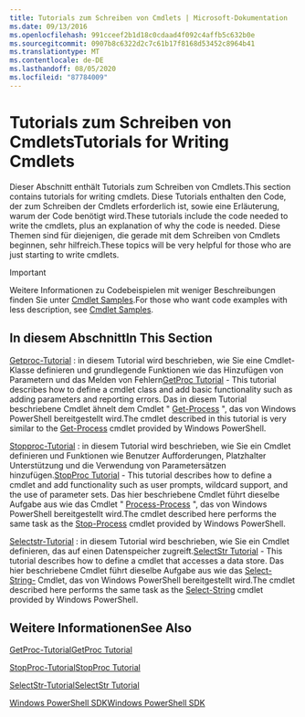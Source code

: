 ```yaml
---
title: Tutorials zum Schreiben von Cmdlets | Microsoft-Dokumentation
ms.date: 09/13/2016
ms.openlocfilehash: 991cceef2b1d18c0cdaad4f092c4affb5c632b0e
ms.sourcegitcommit: 0907b8c6322d2c7c61b17f8168d53452c8964b41
ms.translationtype: MT
ms.contentlocale: de-DE
ms.lasthandoff: 08/05/2020
ms.locfileid: "87784009"
---
```

# <a name="tutorials-for-writing-cmdlets"></a><span data-ttu-id="3f1dd-102">Tutorials zum Schreiben von Cmdlets</span><span class="sxs-lookup"><span data-stu-id="3f1dd-102">Tutorials for Writing Cmdlets</span></span>

<span data-ttu-id="3f1dd-103">Dieser Abschnitt enthält Tutorials zum Schreiben von Cmdlets.</span><span class="sxs-lookup"><span data-stu-id="3f1dd-103">This section contains tutorials for writing cmdlets.</span></span> <span data-ttu-id="3f1dd-104">Diese Tutorials enthalten den Code, der zum Schreiben der Cmdlets erforderlich ist, sowie eine Erläuterung, warum der Code benötigt wird.</span><span class="sxs-lookup"><span data-stu-id="3f1dd-104">These tutorials include the code needed to write the cmdlets, plus an explanation of why the code is needed.</span></span> <span data-ttu-id="3f1dd-105">Diese Themen sind für diejenigen, die gerade mit dem Schreiben von Cmdlets beginnen, sehr hilfreich.</span><span class="sxs-lookup"><span data-stu-id="3f1dd-105">These topics will be very helpful for those who are just starting to write cmdlets.</span></span>

> [!IMPORTANT]
> <span data-ttu-id="3f1dd-106">Weitere Informationen zu Codebeispielen mit weniger Beschreibungen finden Sie unter [Cmdlet Samples](./cmdlet-samples.md).</span><span class="sxs-lookup"><span data-stu-id="3f1dd-106">For those who want code examples with less description, see [Cmdlet Samples](./cmdlet-samples.md).</span></span>

## <a name="in-this-section"></a><span data-ttu-id="3f1dd-107">In diesem Abschnitt</span><span class="sxs-lookup"><span data-stu-id="3f1dd-107">In This Section</span></span>

<span data-ttu-id="3f1dd-108">[Getproc-Tutorial](./getproc-tutorial.md) : in diesem Tutorial wird beschrieben, wie Sie eine Cmdlet-Klasse definieren und grundlegende Funktionen wie das Hinzufügen von Parametern und das Melden von Fehlern</span><span class="sxs-lookup"><span data-stu-id="3f1dd-108">[GetProc Tutorial](./getproc-tutorial.md) - This tutorial describes how to define a cmdlet class and add basic functionality such as adding parameters and reporting errors.</span></span> <span data-ttu-id="3f1dd-109">Das in diesem Tutorial beschriebene Cmdlet ähnelt dem Cmdlet " [Get-Process](/powershell/module/Microsoft.PowerShell.Management/Get-Process) ", das von Windows PowerShell bereitgestellt wird.</span><span class="sxs-lookup"><span data-stu-id="3f1dd-109">The cmdlet described in this tutorial is very similar to the [Get-Process](/powershell/module/Microsoft.PowerShell.Management/Get-Process) cmdlet provided by Windows PowerShell.</span></span>

<span data-ttu-id="3f1dd-110">[Stopproc-Tutorial](./stopproc-tutorial.md) : in diesem Tutorial wird beschrieben, wie Sie ein Cmdlet definieren und Funktionen wie Benutzer Aufforderungen, Platzhalter Unterstützung und die Verwendung von Parametersätzen hinzufügen.</span><span class="sxs-lookup"><span data-stu-id="3f1dd-110">[StopProc Tutorial](./stopproc-tutorial.md) - This tutorial describes how to define a cmdlet and add functionality such as user prompts, wildcard support, and the use of parameter sets.</span></span> <span data-ttu-id="3f1dd-111">Das hier beschriebene Cmdlet führt dieselbe Aufgabe aus wie das Cmdlet " [Process-Process](/powershell/module/Microsoft.PowerShell.Management/Stop-Process) ", das von Windows PowerShell bereitgestellt wird.</span><span class="sxs-lookup"><span data-stu-id="3f1dd-111">The cmdlet described here performs the same task as the [Stop-Process](/powershell/module/Microsoft.PowerShell.Management/Stop-Process) cmdlet provided by Windows PowerShell.</span></span>

<span data-ttu-id="3f1dd-112">[Selectstr-Tutorial](./selectstr-tutorial.md) : in diesem Tutorial wird beschrieben, wie Sie ein Cmdlet definieren, das auf einen Datenspeicher zugreift.</span><span class="sxs-lookup"><span data-stu-id="3f1dd-112">[SelectStr Tutorial](./selectstr-tutorial.md) - This tutorial describes how to define a cmdlet that accesses a data store.</span></span> <span data-ttu-id="3f1dd-113">Das hier beschriebene Cmdlet führt dieselbe Aufgabe aus wie das [Select-String-](/powershell/module/microsoft.powershell.utility/select-string) Cmdlet, das von Windows PowerShell bereitgestellt wird.</span><span class="sxs-lookup"><span data-stu-id="3f1dd-113">The cmdlet described here performs the same task as the [Select-String](/powershell/module/microsoft.powershell.utility/select-string) cmdlet provided by Windows PowerShell.</span></span>

## <a name="see-also"></a><span data-ttu-id="3f1dd-114">Weitere Informationen</span><span class="sxs-lookup"><span data-stu-id="3f1dd-114">See Also</span></span>

[<span data-ttu-id="3f1dd-115">GetProc-Tutorial</span><span class="sxs-lookup"><span data-stu-id="3f1dd-115">GetProc Tutorial</span></span>](./getproc-tutorial.md)

[<span data-ttu-id="3f1dd-116">StopProc-Tutorial</span><span class="sxs-lookup"><span data-stu-id="3f1dd-116">StopProc Tutorial</span></span>](./stopproc-tutorial.md)

[<span data-ttu-id="3f1dd-117">SelectStr-Tutorial</span><span class="sxs-lookup"><span data-stu-id="3f1dd-117">SelectStr Tutorial</span></span>](./selectstr-tutorial.md)

[<span data-ttu-id="3f1dd-118">Windows PowerShell SDK</span><span class="sxs-lookup"><span data-stu-id="3f1dd-118">Windows PowerShell SDK</span></span>](../windows-powershell-reference.md)

